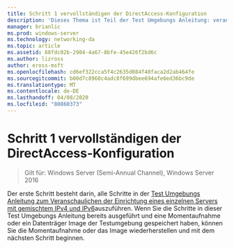```yaml
---
title: Schritt 1 vervollständigen der DirectAccess-Konfiguration
description: 'Dieses Thema ist Teil der Test Umgebungs Anleitung: veranschaulichen einer DirectAccess-Bereitstellung für mehrere Standorte für Windows Server 2016'
manager: brianlic
ms.prod: windows-server
ms.technology: networking-da
ms.topic: article
ms.assetid: 68fdc02b-2904-4a67-8bfe-45e426f2bd6c
ms.author: lizross
author: eross-msft
ms.openlocfilehash: cd6ef322cca5f4c2635d084f40faca2d2ab464fe
ms.sourcegitcommit: b00d7c8968c4adc8f699dbee694afe6ed36bc9de
ms.translationtype: MT
ms.contentlocale: de-DE
ms.lasthandoff: 04/08/2020
ms.locfileid: "80860373"
---
```

# <a name="step-1-complete-the-directaccess-configuration"></a>Schritt 1 vervollständigen der DirectAccess-Konfiguration

>Gilt für: Windows Server (Semi-Annual Channel), Windows Server 2016

Der erste Schritt besteht darin, alle Schritte in der [Test Umgebungs Anleitung zum Veranschaulichen der Einrichtung eines einzelnen Servers mit gemischtem IPv4 und IPv6](https://go.microsoft.com/fwlink/p/?LinkId=237004)auszuführen. Wenn Sie die Schritte in dieser Test Umgebungs Anleitung bereits ausgeführt und eine Momentaufnahme oder ein Datenträger Image der Testumgebung gespeichert haben, können Sie die Momentaufnahme oder das Image wiederherstellen und mit dem nächsten Schritt beginnen. 
